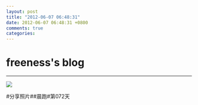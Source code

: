 ```yaml
---
layout: post
title: "2012-06-07 06:48:31"
date: 2012-06-07 06:48:31 +0800
comments: true
categories: 
---
```


# freeness's blog

----------

![](http://okqmqrbgo.bkt.clouddn.com/201206070648311.jpg)

>
\#分享照片\#\#晨跑\#第072天 